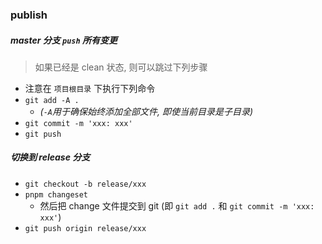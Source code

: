 ### publish

##### master 分支 `push` 所有变更
> 如果已经是 clean 状态, 则可以跳过下列步骤
- 注意在 `项目根目录` 下执行下列命令
- `git add -A .`
   - *(`-A`用于确保始终添加全部文件, 即使当前目录是子目录)*
- `git commit -m 'xxx: xxx'`
- `git push`

##### 切换到 release 分支
- `git checkout -b release/xxx`
- `pnpm changeset`
   - 然后把 change 文件提交到 git (即 `git add .` 和 `git commit -m 'xxx: xxx'`)
- `git push origin release/xxx`
